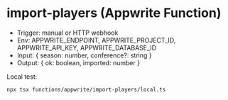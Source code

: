 # import-players (Appwrite Function)

- Trigger: manual or HTTP webhook
- Env: APPWRITE_ENDPOINT, APPWRITE_PROJECT_ID, APPWRITE_API_KEY, APPWRITE_DATABASE_ID
- Input: { season: number, conference?: string }
- Output: { ok: boolean, imported: number }

Local test:
```bash
npx tsx functions/appwrite/import-players/local.ts
```

